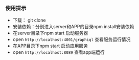 ### 使用提示 ###
 - 下载： git clone
 - 安装依赖：分别进入server和APP的目录npm install安装依赖
 - 在server目录下npm start 启动服务器
 - open `http://localhost:4001/graphiql` 查看服务运行情况
  - 在APP目录下npm start 启动应用服务
 - open `http://localhost:8089` 查看app端运行